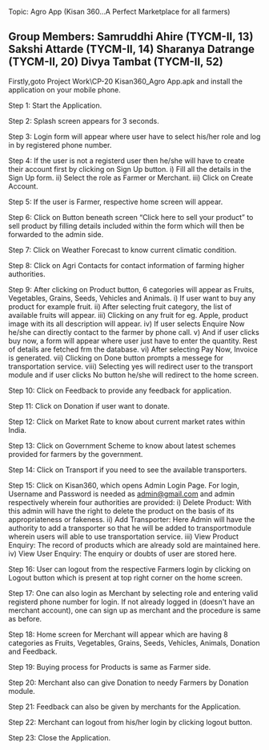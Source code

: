 Topic: Agro App (Kisan 360…A Perfect Marketplace for all farmers)

   Group Members: Samruddhi Ahire (TYCM-II, 13)
           	  Sakshi Attarde (TYCM-II, 14)
          	  Sharanya Datrange (TYCM-II, 20)
                  Divya Tambat (TYCM-II, 52)
-----------------------------------------------------------------------------------
Firstly,goto Project Work\CP-20 Kisan360_Agro App.apk and install the application on your mobile phone.

Step 1: Start the Application.

Step 2: Splash screen appears for 3 seconds. 

Step 3: Login form will appear where user have to select his/her role and log in by 
	registered phone number.

Step 4: If the user is not a registerd user then he/she will have to create their account 
	first by clicking on Sign Up button.
	i)   Fill all the details in the Sign Up form.
	ii)  Select the role as Farmer or Merchant.
	iii) Click on Create Account.

Step 5: If the user is Farmer, respective home screen will appear.

Step 6: Click on Button beneath screen “Click here to sell your product” to sell 
	product by filling details included within the form which will then be 
	forwarded to the admin side.

Step 7: Click on Weather Forecast to know current climatic condition. 

Step 8: Click on Agri Contacts for contact information of farming higher authorities.

Step 9: After clicking on Product button, 6 categories will appear as Fruits, 
	Vegetables, Grains, Seeds, Vehicles and Animals.
	i)    If user want to buy any product for example fruit.
	ii)   After selecting fruit category, the list of available fruits will 
	      appear.
	iii)  Clicking on any fruit for eg. Apple, product image with its all 
	      description will appear.
	iv)   If user selects Enquire Now he/she can directly contact to the farmer 
	      by phone call.
	v)    And if user clicks buy now, a form will appear where user just have 
	      to enter the quantity. Rest of details are fetched frm the database.
	vi)   After selecting Pay Now, Invoice is generated.
	vii)  Clicking on Done button prompts a messege for transportation service.
	viii) Selecting yes will redirect user to the transport module and if user 
	      clicks No button he/she will redirect to the home screen.

Step 10: Click on Feedback to provide any feedback for application.

Step 11: Click on Donation if user want to donate.

Step 12: Click on Market Rate to know about current market rates within India.

Step 13: Click on Government Scheme to know about latest schemes provided for 
	 farmers by the government.

Step 14: Click on Transport if you need to see the available transporters.

Step 15: Click on Kisan360, which opens Admin Login Page. For login, Username and 
	 Password is needed as admin@gmail.com and admin respectively wherein four authorities 
	 are provided:
	 i)   Delete Product: With this admin will have the right to delete the 
			      product on the basis of its appropriateness or fakeness.
	 ii)  Add Transporter: Here Admin will have the authority to add a transporter 
			       so that he will be added to transportmodule wherein users 
			       will able to use transportation service. 
	 iii) View Product Enquiry: The record of products which are already sold 
				    are maintained here.
	 iv)  View User Enquiry: The enquiry or doubts of user are stored here.

Step 16: User can logout from the respective Farmers login by clicking on Logout button 
	 which is present at top right corner on the home screen.

Step 17: One can also login as Merchant by selecting role and entering valid registerd phone 
	 number for login. If not already logged in (doesn't have an merchant account), 
	 one can sign up as merchant and the procedure is same as before.

Step 18: Home screen for Merchant will appear which are having 8 categories as Fruits, 
	 Vegetables, Grains, Seeds, Vehicles, Animals, Donation and Feedback.

Step 19: Buying process for Products is same as Farmer side.

Step 20: Merchant also can give Donation to needy Farmers by Donation module.

Step 21: Feedback can also be given by merchants for the Application.

Step 22: Merchant can logout from his/her login by clicking logout button.

Step 23: Close the Application.

